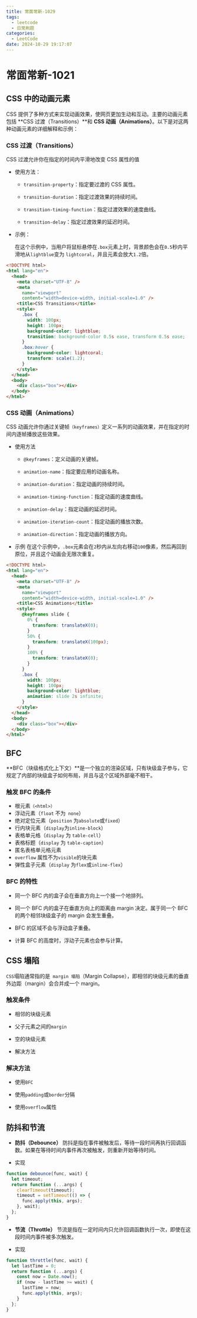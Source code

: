 ```yaml
---
title: 常面常新-1029
tags:
  - leetcode
  - 日常刷题
categories:
  - LeetCode
date: 2024-10-29 19:17:07
---
```


<!-- @format -->

# 常面常新-1021

## CSS 中的动画元素

CSS 提供了多种方式来实现动画效果，使网页更加生动和互动。主要的动画元素包括 **CSS 过渡（Transitions）**和 **CSS 动画（Animations）**。以下是对这两种动画元素的详细解释和示例：

### CSS 过渡（Transitions）

CSS 过渡允许你在指定的时间内平滑地改变 CSS 属性的值

- 使用方法：

  - `transition-property`：指定要过渡的 CSS 属性。

  - `transition-duration`：指定过渡效果的持续时间。

  - `transition-timing-function`：指定过渡效果的速度曲线。

  - `transition-delay`：指定过渡效果的延迟时间。

- 示例：

  在这个示例中，当用户将鼠标悬停在`.box`元素上时，背景颜色会在`0.5`秒内平滑地从`lightblue`变为 `lightcoral`，并且元素会放大`1.2`倍。

```html
<!DOCTYPE html>
<html lang="en">
  <head>
    <meta charset="UTF-8" />
    <meta
      name="viewport"
      content="width=device-width, initial-scale=1.0" />
    <title>CSS Transitions</title>
    <style>
      .box {
        width: 100px;
        height: 100px;
        background-color: lightblue;
        transition: background-color 0.5s ease, transform 0.5s ease;
      }
      .box:hover {
        background-color: lightcoral;
        transform: scale(1.2);
      }
    </style>
  </head>
  <body>
    <div class="box"></div>
  </body>
</html>
```

### CSS 动画（Animations）

CSS 动画允许你通过关键帧`（keyframes）`定义一系列的动画效果，并在指定的时间内逐帧播放这些效果。

- 使用方法

  - `@keyframes`：定义动画的关键帧。

  - `animation-name`：指定要应用的动画名称。

  - `animation-duration`：指定动画的持续时间。

  - `animation-timing-function`：指定动画的速度曲线。

  - `animation-delay`：指定动画的延迟时间。

  - `animation-iteration-count`：指定动画的播放次数。

  - `animation-direction`：指定动画的播放方向。

- 示例
  在这个示例中，`.box`元素会在`2`秒内从左向右移动`100`像素，然后再回到原位，并且这个动画会无限次重复。

```html
<!DOCTYPE html>
<html lang="en">
  <head>
    <meta charset="UTF-8" />
    <meta
      name="viewport"
      content="width=device-width, initial-scale=1.0" />
    <title>CSS Animations</title>
    <style>
      @keyframes slide {
        0% {
          transform: translateX(0);
        }
        50% {
          transform: translateX(100px);
        }
        100% {
          transform: translateX(0);
        }
      }
      .box {
        width: 100px;
        height: 100px;
        background-color: lightblue;
        animation: slide 2s infinite;
      }
    </style>
  </head>
  <body>
    <div class="box"></div>
  </body>
</html>
```

## BFC

**BFC（块级格式化上下文）**是一个独立的渲染区域，只有块级盒子参与，它规定了内部的块级盒子如何布局，并且与这个区域外部毫不相干。

### 触发 BFC 的条件

- 根元素`（<html>）`
- 浮动元素（`float` 不为` none`）
- 绝对定位元素（`position` 为`absolute`或`fixed`）
- 行内块元素（`display`为`inline-block`）
- 表格单元格（`display` 为 `table-cell`）
- 表格标题（`display` 为 `table-caption`）
- 匿名表格单元格元素
- `overflow` 属性不为`visible`的块元素
- 弹性盒子元素（`display` 为`flex`或`inline-flex`）

### BFC 的特性

- 同一个 BFC 内的盒子会在垂直方向上一个接一个地排列。

- 同一个 BFC 内的盒子在垂直方向上的距离由 margin 决定。属于同一个 BFC 的两个相邻块级盒子的 margin 会发生重叠。

- BFC 的区域不会与浮动盒子重叠。

- 计算 BFC 的高度时，浮动子元素也会参与计算。

## CSS 塌陷

`CSS`塌陷通常指的是` margin 塌陷`（Margin Collapse），即相邻的块级元素的垂直外边距（margin）会合并成一个 margin。

### 触发条件

- 相邻的块级元素

- 父子元素之间的`margin`

- 空的块级元素

- 解决方法

### 解决方法

- 使用`BFC`

- 使用`padding`或`border`分隔

- 使用`overflow`属性

## 防抖和节流

- **防抖（Debounce）**
  防抖是指在事件被触发后，等待一段时间再执行回调函数。如果在等待时间内事件再次被触发，则重新开始等待时间。

- 实现

```js
function debounce(func, wait) {
  let timeout;
  return function (...args) {
    clearTimeout(timeout);
    timeout = setTimeout(() => {
      func.apply(this, args);
    }, wait);
  };
}
```

- **节流（Throttle）**
  节流是指在一定时间内只允许回调函数执行一次，即使在这段时间内事件被多次触发。

- 实现

```js
function throttle(func, wait) {
  let lastTime = 0;
  return function (...args) {
    const now = Date.now();
    if (now - lastTime >= wait) {
      lastTime = now;
      func.apply(this, args);
    }
  };
}
```

<!-- @format -->

